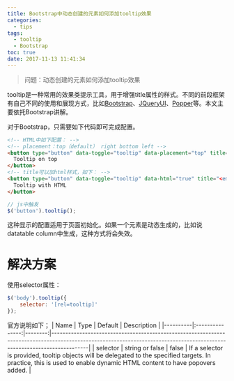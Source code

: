 ```yaml
---
title: Bootstrap中动态创建的元素如何添加tooltip效果
categories:
  - tips
tags:
  - tooltip
  - Bootstrap
toc: true
date: 2017-11-13 11:41:34
---
```

> 问题：动态创建的元素如何添加tooltip效果

tooltip是一种常用的效果类提示工具，用于增强title属性的样式。不同的前段框架有自己不同的使用和展现方式，比如[Bootstrap](http://getbootstrap.com/docs/4.0/components/tooltips/)、[JQueryUI](https://jqueryui.com/tooltip/)、[Popper](https://popper.js.org/index.html)等。本文主要依托Bootstrap讲解。

对于Bootstrap，只需要如下代码即可完成配置。
```html
<!-- HTML中如下配置： -->
<!-- placement：top（default） right bottom left -->
<button type="button" data-toggle="tooltip" data-placement="top" title="Tooltip on top">
  Tooltip on top
</button>
<!-- title可以加html样式，如下： -->
<button type="button" data-toggle="tooltip" data-html="true" title="<em>Tooltip</em> <u>with</u> <b>HTML</b>">
  Tooltip with HTML
</button>
```

```javascript
// js中触发
$('button').tooltip();
```
这种显示的配置适用于页面初始化。如果一个元素是动态生成的，比如说datatable column中生成，这种方式将会失效。
<!-- more -->

# 解决方案
使用selector属性：
```JavaScript
$('body').tooltip({
    selector: '[rel=tooltip]'
});
```

官方说明如下；
| Name     |       Type      | Default | Description                                                                                                                                                             |
|----------|:---------------:|--------:|-------------------------------------------------------------------------------------------------------------------------------------------------------------------------|
| selector | string or false |   false | If a selector is provided, tooltip objects will be delegated to the specified targets. In practice, this is used to enable dynamic HTML content to have popovers added. |

